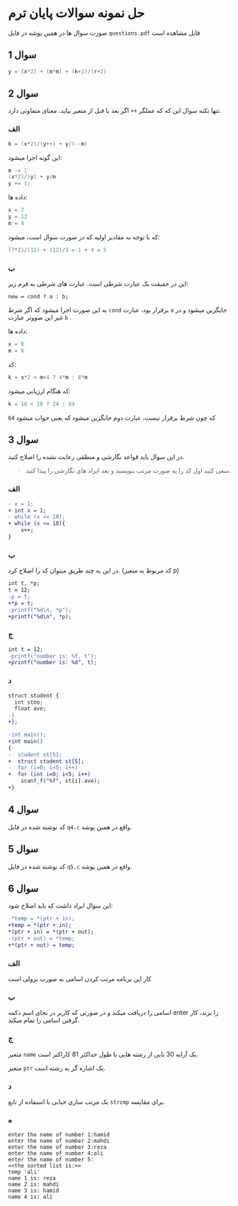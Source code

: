 # حل نمونه سوالات پایان ترم
صورت سوال ها در همین پوشه در فایل 
`questions.pdf`
قابل مشاهده است

## سوال 1
```c
y = (x*2) + (m*m) + (k+1)/(r+2)
```

## سوال 2
تنها نکته سوال این که که عملگر 
`++`
اگر بعد یا قبل از متغیر بیاید، معنای متفاوتی دارد.

### الف

```c
k = (x*2)/(y++) + y/(--m)
```

این گونه اجرا میشود:
```c
m -= 1
(x*2)/(y) + y/m
y += 1;
```

داده ها:
```c
x = 7
y = 12
m = 4
```

که با توجه به مقادیر اولیه که در صورت سوال است، میشود:
```c
(7*2)/(12) + (12)/3 = 1 + 4 = 5
```

### ب
این در حقیقت یک عبارت شرطی است.
عبارت های شرطی به فرم زیر:
```
new = cond ? a : b;
```
به این صورت اجرا میشود که اگر شرط 
`cond`
برقرار بود، عبارت 
`a`
جایگزین میشود و در غیر این صووتر عبارت
`b`
.

داده ها:
```c
x = 8
m = 6
```

کد:
```c
k = x*2 < m+4 ? 4*m : 8*m
```

که هنگام ارزیابی میشود:
```c
k = 16 < 10 ? 24 : 64
```

که چون شرط برقرار نیست، عبارت دوم جایگزین میشود که یعنی جواب میشود `64`


## سوال 3
در این سوال باید قواعد نگارشی و منطقی رعایت نشده را اصلاح کنید.

> سعی کنید اول کد را به صورت مرتب بنویسید و بعد ایراد های نگارشی را پیدا کنید.

### الف
```diff
- x = 1;
+ int x = 1;
- while (x <= 10);
+ while (x <= 10){
    x++;
}
```

### ب
در این به چند طریق میتوان کد را اصلاح کرد. (کد مربوط به متغیر p)

```diff
int t, *p;
t = 12;
-p = t;
+*p = t;
-printf("%d\n, *p");
+printf("%d\n", *p);
```

### ج
```diff
int t = 12;
-printf("number is: %f, t");
+printf("number is: %d", t);
```

### د
```diff
struct student {
  int stno;
  float ave;
-}
+};

-int main();
+int main()
{
-  student st[5];
+  struct student st[5];
-  for (i=0; i<5; i++)
+  for (int i=0; i<5; i++)
    scanf_f("%f", st[i].ave);
+}
```


## سوال 4
کد نوشته شده در فایل 
`q4.c` 
واقع در همین پوشه.

## سوال 5
کد نوشته شده در فایل 
`q5.c` 
واقع در همین پوشه.

## سوال 6
این سوال ایراد داشت که باید اصلاح شود:
```diff
-*temp = *(ptr + in);
+temp = *(ptr + in);
*(ptr + in) = *(ptr + out);
-(ptr + out) = *temp;
+*(ptr + out) = temp;
```

### الف
کار این برنامه مرتب کردن اسامی به صورت نزولی است

### ب
اسامی را دریافت میکند و در صورتی که کاربر در بجای اسم دکمه
enter
را بزند، کار گرفتن اسامی را تمام میکند.

### ج
متغیر 
`name`
یک آرایه 30 تایی از رشته هایی با طول حداکثر 81 کاراکتر است.

متغیر
`ptr`
یک اشاره گر به رشته است.

### د
یک مرتب سازی حبابی با استفاده از تابع
`strcmp`
برای مقایسه.

### ه
```
enter the name of number 1:hamid
enter the name of number 2:mahdi
enter the name of number 3:reza
enter the name of number 4:ali
enter the name of number 5:
<<the sorted list is:>>
temp 'ali'
name 1 is: reza
name 2 is: mahdi
name 3 is: hamid
name 4 is: ali
```